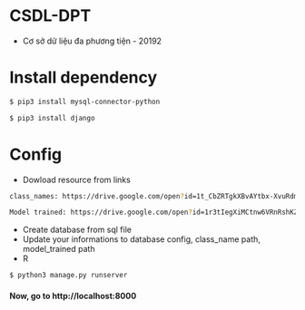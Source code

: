# CSDL-DPT
- Cơ sở dữ liệu đa phương tiện - 20192

# Install dependency

```sh
$ pip3 install mysql-connector-python
```
```sh
$ pip3 install django  
```

# Config
- Dowload resource from links

```sh
class_names: https://drive.google.com/open?id=1t_CbZRTgkXBvAYtbx-XvuRdmG66OjTPG
```
```sh
Model trained: https://drive.google.com/open?id=1r3tIegXiMCtnw6VRnRshKZufhE4SLRxO
```
- Create database from sql file
- Update your informations to database config, class_name path, model_trained path
- R
```sh
$ python3 manage.py runserver
```

#### Now, go to http://localhost:8000

